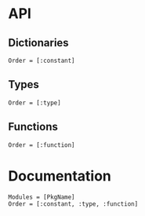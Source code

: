 # API

## Dictionaries

```@index
Order = [:constant]
```

## Types

```@index
Order = [:type]
```

## Functions

```@index
Order = [:function]
```

# Documentation

```@autodocs
Modules = [PkgName]
Order = [:constant, :type, :function]
```